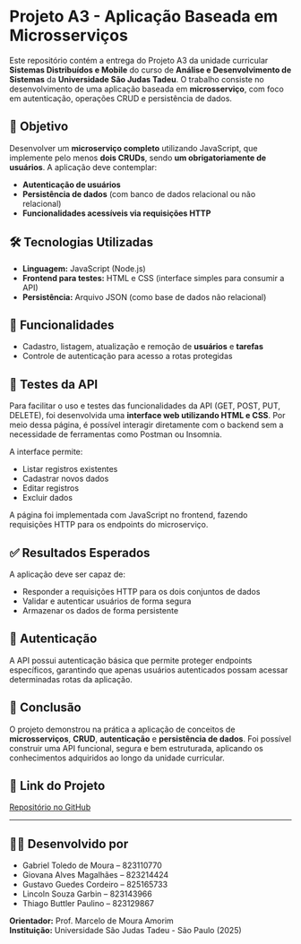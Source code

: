 # Projeto A3 - Aplicação Baseada em Microsserviços

Este repositório contém a entrega do Projeto A3 da unidade curricular **Sistemas Distribuídos e Mobile** do curso de **Análise e Desenvolvimento de Sistemas** da **Universidade São Judas Tadeu**. O trabalho consiste no desenvolvimento de uma aplicação baseada em **microsserviço**, com foco em autenticação, operações CRUD e persistência de dados.

## 🎯 Objetivo

Desenvolver um **microserviço completo** utilizando JavaScript, que implemente pelo menos **dois CRUDs**, sendo **um obrigatoriamente de usuários**. A aplicação deve contemplar:

- **Autenticação de usuários**
- **Persistência de dados** (com banco de dados relacional ou não relacional)
- **Funcionalidades acessíveis via requisições HTTP**

## 🛠️ Tecnologias Utilizadas

- **Linguagem:** JavaScript (Node.js)
- **Frontend para testes:** HTML e CSS (interface simples para consumir a API)
- **Persistência:** Arquivo JSON (como base de dados não relacional)

## 📄 Funcionalidades

- Cadastro, listagem, atualização e remoção de **usuários** e **tarefas**
- Controle de autenticação para acesso a rotas protegidas

## 🧪 Testes da API

Para facilitar o uso e testes das funcionalidades da API (GET, POST, PUT, DELETE), foi desenvolvida uma **interface web utilizando HTML e CSS**. Por meio dessa página, é possível interagir diretamente com o backend sem a necessidade de ferramentas como Postman ou Insomnia.

A interface permite:

- Listar registros existentes
- Cadastrar novos dados
- Editar registros
- Excluir dados

A página foi implementada com JavaScript no frontend, fazendo requisições HTTP para os endpoints do microserviço.


## ✅ Resultados Esperados

A aplicação deve ser capaz de:

- Responder a requisições HTTP para os dois conjuntos de dados
- Validar e autenticar usuários de forma segura
- Armazenar os dados de forma persistente

## 🔐 Autenticação

A API possui autenticação básica que permite proteger endpoints específicos, garantindo que apenas usuários autenticados possam acessar determinadas rotas da aplicação.

## 🧠 Conclusão

O projeto demonstrou na prática a aplicação de conceitos de **microsserviços**, **CRUD**, **autenticação** e **persistência de dados**. Foi possível construir uma API funcional, segura e bem estruturada, aplicando os conhecimentos adquiridos ao longo da unidade curricular.

## 🔗 Link do Projeto

[Repositório no GitHub](https://github.com/thiagobuttler/ProjetoA3_SistemasDistribuidos)

---

## 👨‍💻 Desenvolvido por

- Gabriel Toledo de Moura – 823110770  
- Giovana Alves Magalhães – 823214424  
- Gustavo Guedes Cordeiro – 825165733  
- Lincoln Souza Garbin – 823143966  
- Thiago Buttler Paulino – 823129867  

**Orientador:** Prof. Marcelo de Moura Amorim  
**Instituição:** Universidade São Judas Tadeu - São Paulo (2025)